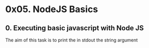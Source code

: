 # 0x05. NodeJS Basics

## 0. Executing basic javascript with Node JS

The aim of this task is to print the in stdout the string argument
